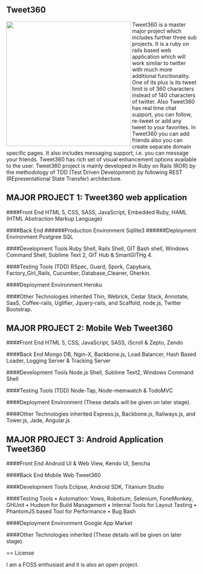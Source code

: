 ## Tweet360
<img align="left" width="330" height="330" src="https://raw.github.com/Dev-Dipesh/tweet360/master/media/logo.png">
Tweet360 is a master major project which includes further three sub projects. It is a ruby on rails based web application which will work similar to twitter with much more additional functionality. One of its plus is its tweet limit is of 360 characters instead of 140 characters of twitter. Also Tweet360 has real time chat support, you can follow, re-tweet or add any tweet to your favorites. In Tweet360 you can add friends also you can create separate domain specific pages. It also includes messaging support, i.e. you can message your friends. Tweet360 has rich set of visual enhancement options available to the user. Tweet360 project is mainly developed in Ruby on Rails (ROR) by the methodology of TDD (Test Driven Development) by following REST (REpresentational State Transfer) architecture.


## MAJOR PROJECT 1: Tweet360 web application

####Front End
  HTML 5, CSS, SASS, JavaScript, Embedded Ruby, HAML (HTML Abstraction Markup Language)

####Back End
######Production Environment 
    Sqllite3
######Deployment Environment
    Postgree SQL

####Development Tools
  Ruby Shell, Rails Shell, GIT Bash shell, Windows Command Shell, Sublime Text 2, GIT Hub & SmartGITHg 4.

####Testing Tools (TDD)
  RSpec, Guard, Spork, Capybara, Factory_Girl_Rails, Cucumber, Database_Cleaner, Gherkin.

####Deployment Environment
  Heroku

####Other Technologies inherited
  Thin, Webrick, Cedar Stack, Annotate, SaaS, Coffee-rails, Uglifier, Jquery-rails, and Scaffold, node.js, Twitter Bootstrap.


## MAJOR PROJECT 2: Mobile Web Tweet360

####Front End
  HTML 5, CSS, JavaScript, SASS, iScroll & Zepto, Zendo

####Back End
  Mongo DB, Ngin-X, Backbone.js, Load Balancer, Hash Based Loader, Logging Server & Tracking Server

####Development Tools
  Node.js Shell, Sublime Text2, Windows Command Shell

####Testing Tools (TDD)
  Node-Tap, Node-memwatch & TodoMVC

####Deployment Environment
  (These details will be given on later stage).

####Other Technologies inherited
  Express.js, Backbone.js, Railways.js, and Tower.js, Jade, Angular.js

## MAJOR PROJECT 3: Android Application Tweet360

####Front End
  Android UI & Web View, Kendo UI, Sencha

####Back End
  Mobile Web Tweet360

####Development Tools
  Eclipse, Android SDK, Titanium Studio

####Testing Tools
  • Automation: Vows, Robotium, Selenium, FoneMonkey, GHUnit
  • Hudson for Build Management
  • Internal Tools for Layout Testing
  • PhantomJS based Tool for Performance
  • Bug Bash

####Deployment Environment
  Google App Market

####Other Technologies inherited
  (These details will be given on later stage).

== License

I am a FOSS enthusiast and it is also an open project.